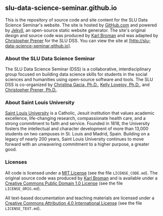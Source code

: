 ## slu-data-science-seminar.github.io

This is the repository of source code and site content for the SLU Data Science Seminar's website. The site is hosted by [GitHub.com](http://github.com) and powered by [Jekyll](https://jekyllrb.com), an open-source static website generator. The site's original design and source code was produced by [Karl Broman](http://github.com/kbroman) and was adapted by [Christopher Prener](http://www.chrisprener.net) for the SLU DSS. You can view the site at [http://slu-data-science-seminar.github.io].

### About the SLU Data Science Seminar
The SLU Data Science Seminar (DSS) is a collaborative, interdisciplinary group focused on building data science skills for students in the social sciences and humanities using open-source software and tools. The SLU DSS is co-organized by [Christina Gacia, Ph.D.](mailto:garciacm@slu.edu), [Kelly Lovejoy, Ph.D.](mailto:lovejoykg@slu.edu), and [Christopher Prener, Ph.D.](mailto:prenercg@slu.edu}).

### About Saint Louis University
[Saint Louis University](http://wwww.slu.edu) is a Catholic, Jesuit institution that values academic excellence, life-changing research, compassionate health care, and a strong commitment to faith and service. Founded in 1818, the University fosters the intellectual and character development of more than 13,000 students on two campuses in St. Louis and Madrid, Spain. Building on a legacy of nearly 200 years, Saint Louis University continues to move forward with an unwavering commitment to a higher purpose, a greater good.

### Licenses
All code is licensed under a [MIT License](https://opensource.org/licenses/mit-license.php) (see the file `LICENSE_CODE.md`). The original source code was produced by [Karl Broman](http://github.com/kbroman) and is available under a [Creative Commons Public Domain 1.0 License](http://creativecommons.org/publicdomain/zero/1.0/) (see the file `LICENSE_ORIG.md`).

All text-based documentation and teaching materials are licensed under a [Creative Commons Attribution 4.0 International License](https://creativecommons.org/licenses/by/4.0/) (see the file `LICENSE_TEXT.md`).
